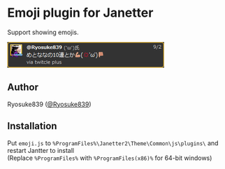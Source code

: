 # Emoji plugin for Janetter

Support showing emojis.

![Screen shot](emoji.png)

## Author
Ryosuke839 ([@Ryosuke839](https://twitter.com/Ryosuke839))

## Installation
Put `emoji.js` to `%ProgramFiles%\Janetter2\Theme\Common\js\plugins\` and restart Jantter to install  
(Replace `%ProgramFiles%` with `%ProgramFiles(x86)%` for 64-bit windows)
